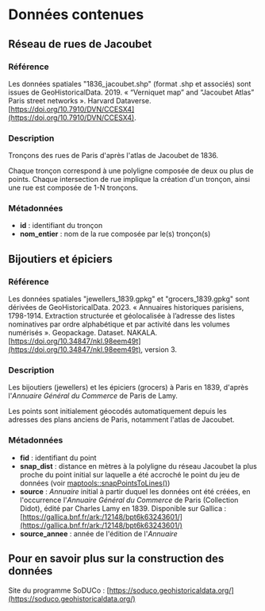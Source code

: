 # Données contenues

## Réseau de rues de Jacoubet
### Référence
Les données spatiales "1836_jacoubet.shp" (format .shp et associés) sont issues de GeoHistoricalData. 2019. 
« “Verniquet map” and “Jacoubet Atlas” Paris street networks ». Harvard Dataverse. [https://doi.org/10.7910/DVN/CCESX4](https://doi.org/10.7910/DVN/CCESX4).

### Description
Tronçons des rues de Paris d'après l'atlas de Jacoubet de 1836.

Chaque tronçon correspond à une polyligne composée de deux ou plus de points. 
Chaque intersection de rue implique la création d'un tronçon, ainsi une rue est composée de 1-N tronçons.

### Métadonnées

* **id** : identifiant du tronçon
* **nom_entier** : nom de la rue composée par le(s) tronçon(s)


## Bijoutiers et épiciers 
### Référence
Les données spatiales "jewellers_1839.gpkg" et "grocers_1839.gpkg" sont dérivées de GeoHistoricalData. 2023. 
« Annuaires historiques parisiens, 1798-1914. Extraction structurée et géolocalisée à l’adresse des 
listes nominatives par ordre alphabétique et par activité dans les volumes numérisés ». Geopackage. 
Dataset. NAKALA. [https://doi.org/10.34847/nkl.98eem49t](https://doi.org/10.34847/nkl.98eem49t), version 3.

### Description
Les bijoutiers (jewellers) et les épiciers (grocers) à Paris en 1839, d'après l'_Annuaire Général du Commerce_ de Paris de Lamy. 

Les points sont initialement géocodés automatiquement depuis les adresses des plans anciens de Paris, notamment l'atlas de Jacoubet.

### Métadonnées

* **fid** : identifiant du point
* **snap_dist** : distance en mètres à la polyligne du réseau Jacoubet la plus proche du point initial sur laquelle a été accroché le point du jeu de données
  (voir [maptools::snapPointsToLines()](https://www.rdocumentation.org/packages/maptools/versions/1.1-8/topics/snapPointsToLines))
* **source** : _Annuaire_ initial à partir duquel les données ont été créées, en l'occurrence l'_Annuaire Général du Commerce_ de Paris (Collection Didot),
  édité par Charles Lamy en 1839. Disponible sur Gallica : [https://gallica.bnf.fr/ark:/12148/bpt6k63243601/](https://gallica.bnf.fr/ark:/12148/bpt6k63243601/)
* **source_annee** : année de l'édition de l'_Annuaire_


## Pour en savoir plus sur la construction des données

Site du programme SoDUCo : [https://soduco.geohistoricaldata.org/](https://soduco.geohistoricaldata.org/)